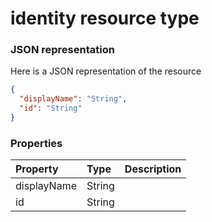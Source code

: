 # identity resource type



### JSON representation

Here is a JSON representation of the resource

<!-- {
  "blockType": "resource",
  "optionalProperties": [

  ],
  "@odata.type": "microsoft.graph.identity"
}-->

```json
{
  "displayName": "String",
  "id": "String"
}

```
### Properties
| Property	   | Type	|Description|
|:---------------|:--------|:----------|
|displayName|String||
|id|String||

<!-- uuid: 1b085149-561e-47a8-a467-2963d269110f
2015-10-16 23:06:05 UTC -->
<!-- {
  "type": "#page.annotation",
  "description": "identity resource",
  "keywords": "",
  "section": "documentation",
  "tocPath": ""
}-->